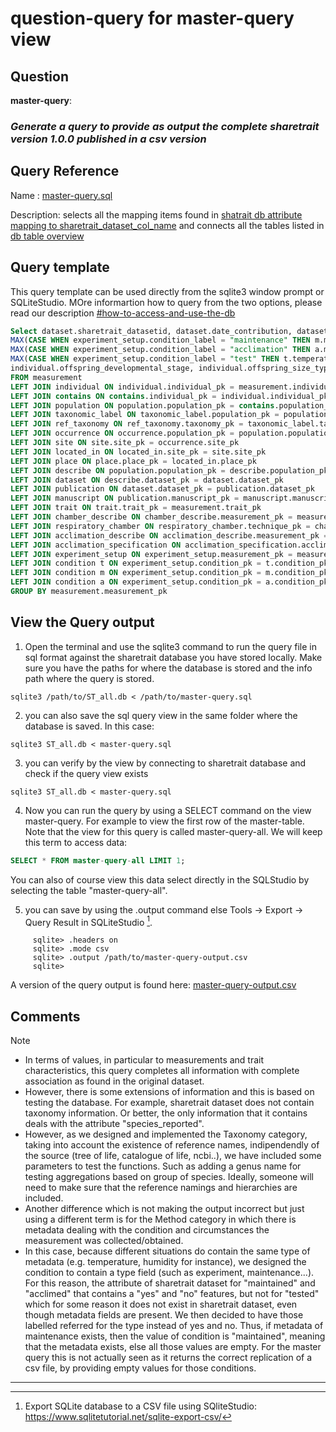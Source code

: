 # question-query for master-query view

## Question

**master-query**:

### *Generate a query to provide as output the complete sharetrait version 1.0.0 published in a csv version*


## Query Reference

Name : [master-query.sql](https://github.com/ShareTraitProject/ShareTraitDatabase/blob/main/sharatrait-database-v1/db-queries/master-query.sql)

Description: selects all the mapping items found in [shatrait db attribute mapping to sharetrait_dataset_col_name](https://github.com/ShareTraitProject/ShareTraitDatabase/blob/main/sharatrait-database-v1/db-documentation/ShareTrait-dataset-database-mapping.csv) and connects all the tables listed in [db table overview](https://github.com/ShareTraitProject/ShareTraitDatabase/blob/main/sharatrait-database-v1/db-documentation/ShareTrait-database-tables-overview.csv)

## Query template

This query template can be used directly from the sqlite3 window prompt or SQLiteStudio. MOre informartion how to query from the two options, please read our description [#how-to-access-and-use-the-db](https://github.com/ShareTraitProject/ShareTraitDatabase/edit/main/sharatrait-database-v1/db-export/README.md#how-to-access-and-use-the-db)

```sql
Select dataset.sharetrait_datasetid, dataset.date_contribution, dataset.reference_type, dataset.doi_dataset, manuscript.doi_manuscript, dataset.comments_reference, population.species_reported, ref_taxonomy.phylum_name, ref_taxonomy.class_name, ref_taxonomy.order_name, ref_taxonomy.family_name, ref_taxonomy.genus_name, ref_taxonomy.species_name, ref_taxonomy.taxonomy_db_name, ref_taxonomy.rank_level, ref_taxonomy.comment_taxonomy, site.site_realm_general, site.site_realm_specific, site.elevation_value, site.depth_value, occurrence.origin, located_in.location_description, place.location_name, located_in.latitude, located_in.longitude, occurrence.year_collection_initial, occurrence.year_collection_final, occurrence.observation_date_initial, occurrence.observation_date_final, occurrence.comment_location, measurement.experiment_location, 
MAX(CASE WHEN experiment_setup.condition_label = "maintenance" THEN m.method_check END) AS "maintained", MAX(CASE WHEN experiment_setup.condition_label = "maintenance" THEN m.duration END) AS "condition-maintenance.duration", MAX(CASE WHEN experiment_setup.condition_label = "maintenance" THEN m.duration_generations END) AS "condition-maintenance.duration_generations", MAX(CASE WHEN experiment_setup.condition_label = "maintenance" THEN m.temperature END) AS "condition-maintenance.temperature", MAX(CASE WHEN experiment_setup.condition_label = "maintenance" THEN m.photoperiod END) AS "condition-maintenance.photoperiod", MAX(CASE WHEN experiment_setup.condition_label = "maintenance" THEN m.humidity END) AS "condition-maintenance.humidity", MAX(CASE WHEN experiment_setup.condition_label = "maintenance" THEN m.oxygen END) AS "condition-maintenancen.oxygen", MAX(CASE WHEN experiment_setup.condition_label = "maintenance" THEN m.carbon_dioxide END) AS "condition-maintenance.carbon_dioxide", trait.sharetrait_type, MAX(CASE WHEN experiment_setup.condition_label = "maintenance" THEN m.salinity END) AS "condition-maintenance.salinity", MAX(CASE WHEN experiment_setup.condition_label = "maintenance" THEN m.ph END) AS "condition-maintenance.ph", MAX(CASE WHEN experiment_setup.condition_label = "maintenance" THEN m.oxygen_units END) AS "condition-maintenance.oxygen_units", MAX(CASE WHEN experiment_setup.condition_label = "maintenance" THEN m.carbon_dioxide_units END) AS "condition-maintenance.carbon_dioxide_units", MAX(CASE WHEN experiment_setup.condition_label = "maintenance" THEN m.food_type END) AS "condition-maintenance.food_type", 
MAX(CASE WHEN experiment_setup.condition_label = "acclimation" THEN a.method_check END) AS "acclimated", MAX(CASE WHEN experiment_setup.condition_label = "acclimation" THEN a.duration END) AS "condition-acclimation.duration", MAX(CASE WHEN experiment_setup.condition_label = "acclimation" THEN a.temperature END) AS "condition-acclimation.temperature", MAX(CASE WHEN experiment_setup.condition_label = "acclimation" THEN a.salinity END) AS "condition-acclimation.salinity", MAX(CASE WHEN experiment_setup.condition_label = "acclimation" THEN a.ph END) AS "condition-acclimation.ph", MAX(CASE WHEN experiment_setup.condition_label = "acclimation" THEN a.oxygen END) AS "condition-acclimation.oxygen", MAX(CASE WHEN experiment_setup.condition_label = "acclimation" THEN a.carbon_dioxide END) AS "condition-acclimation.carbon_dioxide", MAX(CASE WHEN experiment_setup.condition_label = "acclimation" THEN a.photoperiod END) AS "condition-acclimation.photoperiod", MAX(CASE WHEN experiment_setup.condition_label = "acclimation" THEN a.humidity END) AS "condition-acclimation.humidity", MAX(CASE WHEN experiment_setup.condition_label = "acclimation" THEN a.oxygen_units END) AS "condition-acclimation.oxygen_units", MAX(CASE WHEN experiment_setup.condition_label = "acclimation" THEN a.carbon_dioxide_units END) AS "condition-acclimation.carbon_dioxide_units", MAX(CASE WHEN experiment_setup.condition_label = "acclimation" THEN a.food_type END) AS "condition-acclimation.food_type", 
MAX(CASE WHEN experiment_setup.condition_label = "test" THEN t.temperature END) AS "condition-test.temperature", MAX(CASE WHEN experiment_setup.condition_label = "test" THEN t.oxygen END) AS "condition-test.oxygen", MAX(CASE WHEN experiment_setup.condition_label = "test" THEN t.carbon_dioxide END) AS "condition-test.carbon_dioxide", MAX(CASE WHEN experiment_setup.condition_label = "test" THEN t.oxygen_units END) AS "condition-test.oxygen_units", MAX(CASE WHEN experiment_setup.condition_label = "test" THEN t.carbon_dioxide_units END) AS "condition-test.carbon_dioxide_units", MAX(CASE WHEN experiment_setup.condition_label = "test" THEN t.photoperiod END) AS "condition-test.photoperiod", MAX(CASE WHEN experiment_setup.condition_label = "test" THEN t.humidity END) AS "condition-test.humidity", measurement.comments_experimental_conditions, MAX(CASE WHEN experiment_setup.condition_label = "test" THEN t.food_type END) AS "condition-test.food_type", MAX(CASE WHEN experiment_setup.condition_label = "test" THEN t.salinity END) AS "condition-test.salinity", MAX(CASE WHEN experiment_setup.condition_label = "test" THEN t.ph END) AS "condition-test.ph", individual.strategy_of_protection, individual.sex, trait.life_stage_general_initial, trait.life_stage_general_final, measurement.lifestage_specific_initial, measurement.lifestage_specific_final, measurement.life_stage_general, measurement.life_stage_specific, measurement.size_type, measurement.size_units, measurement.size_value_initial, measurement.size_value_final, measurement.size_value, individual.parent_size_type, individual.parent_size_units,individual.parental_size_value, individual.parent_age, individual.parent_age_units, individual.mating_method, individual.method_type, measurement.fecundity_temporal_unit, measurement.reproductive_stage,
individual.offspring_developmental_stage, individual.offspring_size_type, individual.offspring_size_units,individual.offspring_size_value, respiratory_chamber.metabolic_rate_type, acclimation_specification.acclimation_chamber, acclimation_specification.fasting_time, respiratory_chamber.sensor_type,respiratory_chamber.respiration_volume, respiratory_chamber.delay_time, respiratory_chamber.respiratory_chamber_material, respiratory_chamber.incubation_time, respiratory_chamber.respirometry_type, respiratory_chamber.breathing_mode, measurement.trait_value, measurement.trait_unit, measurement.comment_trait, measurement.trait_error_estimate, measurement.trait_error_type, measurement.sample_size, measurement.trait_converted, measurement.fresh_mass
FROM measurement
LEFT JOIN individual ON individual.individual_pk = measurement.individual_pk
LEFT JOIN contains ON contains.individual_pk = individual.individual_pk
LEFT JOIN population ON population.population_pk = contains.population_pk
LEFT JOIN taxonomic_label ON taxonomic_label.population_pk = population.population_pk
LEFT JOIN ref_taxonomy ON ref_taxonomy.taxonomy_pk = taxonomic_label.taxonomy_pk
LEFT JOIN occurrence ON occurrence.population_pk = population.population_pk
LEFT JOIN site ON site.site_pk = occurrence.site_pk
LEFT JOIN located_in ON located_in.site_pk = site.site_pk
LEFT JOIN place ON place.place_pk = located_in.place_pk
LEFT JOIN describe ON population.population_pk = describe.population_pk
LEFT JOIN dataset ON describe.dataset_pk = dataset.dataset_pk
LEFT JOIN publication ON dataset.dataset_pk = publication.dataset_pk
LEFT JOIN manuscript ON publication.manuscript_pk = manuscript.manuscript_pk
LEFT JOIN trait ON trait.trait_pk = measurement.trait_pk
LEFT JOIN chamber_describe ON chamber_describe.measurement_pk = measurement.measurement_pk
LEFT JOIN respiratory_chamber ON respiratory_chamber.technique_pk = chamber_describe.technique_pk
LEFT JOIN acclimation_describe ON acclimation_describe.measurement_pk = measurement.measurement_pk
LEFT JOIN acclimation_specification ON acclimation_specification.acclimation_pk = acclimation_describe.acclimation_pk
LEFT JOIN experiment_setup ON experiment_setup.measurement_pk = measurement.measurement_pk
LEFT JOIN condition t ON experiment_setup.condition_pk = t.condition_pk AND t.method_check = "test"
LEFT JOIN condition m ON experiment_setup.condition_pk = m.condition_pk AND m.method_check = "maintenance"
LEFT JOIN condition a ON experiment_setup.condition_pk = a.condition_pk AND a.method_check = "acclimation"
GROUP BY measurement.measurement_pk
```


## View the Query output

 1. Open the terminal and use the sqlite3 command to run the query file in sql format against the sharetrait database you have stored locally. Make sure you have the paths for where the database is stored and the info path where the query is stored.

```
sqlite3 /path/to/ST_all.db < /path/to/master-query.sql
```

  2. you can also save the sql query view in the same folder where the database is saved. In this case:

```
sqlite3 ST_all.db < master-query.sql
```

  3. you can verify by the view by connecting to sharetrait database and check if the query view exists

```
sqlite3 ST_all.db < master-query.sql
```

  4. Now you can run the query by using a SELECT command on the view master-query. For example to view the first row of the master-table. Note that the view for this query is called master-query-all. We will keep this term to access data: 

```sql
SELECT * FROM master-query-all LIMIT 1;
```

You can also of course view this data select directly in the SQLStudio by selecting the table "master-query-all".

  5. you can save by using the .output command else Tools -> Export -> Query Result in SQLiteStudio [^1].

 ```
      sqlite> .headers on
      sqlite> .mode csv
      sqlite> .output /path/to/master-query-output.csv
      sqlite> 
 ```

A version of the query output is found here: [master-query-output.csv](https://github.com/ShareTraitProject/ShareTraitDatabase/blob/main/sharatrait-database-v1/db-queries/master-query-output.csv)
  
## Comments

> [!NOTE]
> - In terms of values, in particular to measurements and trait characteristics, this query completes all information with complete association as found in the original dataset.
> - However, there is some extensions of information and this is based on testing the database. For example, sharetrait dataset does not contain taxonomy information. Or better, the only information that it contains deals with the attribute "species_reported".
> - However, as we designed and implemented the Taxonomy category, taking into account the existence of reference names, indipendendly of the source (tree of life, catalogue of life, ncbi..), we have included some parameters to test the functions. Such as adding a genus name for testing aggregations based on group of species. Ideally, someone will need to make sure that the reference namings and hierarchies are included.
> - Another difference which is not making the output incorrect but just using a different term is for the Method category in which there is metadata dealing with the condition and circumstances the measurement was collected/obtained.
> - In this case, because different situations do contain the same type of metadata (e.g. temperature, humidity for instance), we designed the condition to contain a type field (such as experiment, maintenance...). For this reason, the attribute of sharetrait dataset for "maintained" and "acclimed" that contains a "yes" and "no" features, but not for "tested" which for some reason it does not exist in sharetrait dataset, even though metadata fields are present. We then decided to have those labelled referred for the type instead of yes and no. Thus, if metadata of maintenance exists, then the value of condition is "maintained", meaning that the metadata exists, else all those values are empty. For the master query this is not actually seen as it returns the correct replication of a csv file, by providing empty values for those conditions. 

---

[^1]: Export SQLite database to a CSV file using SQliteStudio: https://www.sqlitetutorial.net/sqlite-export-csv/
